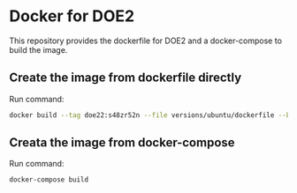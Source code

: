 # Docker for DOE2

This repository provides the dockerfile for DOE2 and a docker-compose to build
the image.

## Create the image from dockerfile directly

Run command:
```bash
docker build --tag doe22:s48zr52n --file versions/ubuntu/dockerfile --build-arg DOE22PASSWORD=password .
```

## Creata the image from docker-compose

Run command:
```bash
docker-compose build
```
